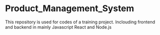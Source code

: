 # Product_Management_System
This repository is used for codes of a training project. Inclouding frontend and backend in mainly Javascript React and Node.js
